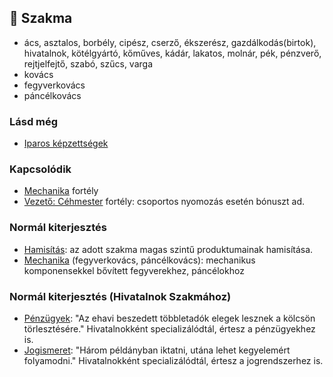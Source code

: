 ## 🔵 Szakma

- ács, asztalos, borbély, cipész, cserző, ékszerész, gazdálkodás(birtok), hivatalnok, kötélgyártó, kőműves, kádár, lakatos, molnár, pék, pénzverő, rejtjelfejtő, szabó, szűcs, varga
- kovács
- fegyverkovács
- páncélkovács

### Lásd még

- [Iparos képzettségek](../030_10_iparos_kepzettsegek.md)

### Kapcsolódik

- [Mechanika](../fortelyok.altalanos/mechanika.md) fortély
- [Vezető: Céhmester](../fortelyok.altalanos/vezeto_cehmester.md) fortély: csoportos nyomozás esetén bónuszt ad.

### Normál kiterjesztés 

- [Hamisítás](../fortelyok.altalanos/hamisitas.md): az adott szakma magas szintű produktumainak hamisítása.
- [Mechanika](../fortelyok.altalanos/mechanika.md) (fegyverkovács, páncélkovács): mechanikus komponensekkel bővített fegyverekhez, páncélokhoz

### Normál kiterjesztés (Hivatalnok Szakmához)

- [Pénzügyek](../fortelyok.szabad/penzugyek.md): "Az ehavi beszedett többletadók elegek lesznek a kölcsön törlesztésére." Hivatalnokként specializálódtál, értesz a pénzügyekhez is.
- [Jogismeret](../fortelyok.szabad/jogismeret.md): "Három példányban iktatni, utána lehet kegyelemért folyamodni." Hivatalnokként specializálódtál, értesz a jogrendszerhez is. 
